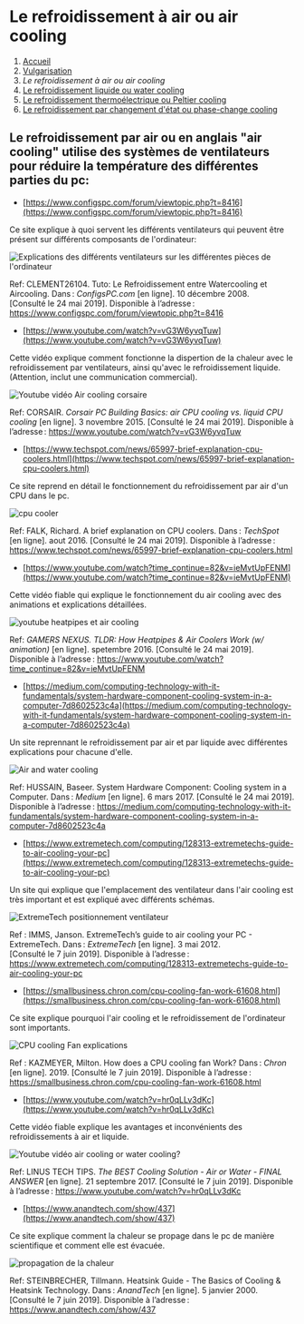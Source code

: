 <h1> Le refroidissement à air ou air cooling </h1>

1. [Accueil](index.md)
1. [Vulgarisation](vulgarisation.md)
1. *Le refroidissement à air ou air cooling*
1. [Le refroidissement liquide ou water cooling](watercooling.md)
1. [Le refroidissement thermoélectrique ou Peltier cooling](peltiercooling.md)
1. [Le refroidissement par changement d'état ou phase-change cooling](phasechangecooling.md)


<h2>Le refroidissement par air ou en anglais "air cooling" utilise des systèmes de ventilateurs pour réduire la température des différentes parties du pc:</h2>

- [https://www.configspc.com/forum/viewtopic.php?t=8416](https://www.configspc.com/forum/viewtopic.php?t=8416)

Ce site explique à quoi servent les différents ventilateurs qui peuvent être présent sur différents composants de l'ordinateur:
                                                                                                                      
![Explications des différents ventilateurs sur les différentes pièces de l'ordinateur](/image/tutoaircooling.png)

Ref: CLEMENT26104. Tuto: Le Refroidissement entre Watercooling et Aircooling. Dans : *ConfigsPC.com* [en ligne]. 10 décembre 2008. [Consulté le 24 mai 2019]. Disponible à l’adresse : https://www.configspc.com/forum/viewtopic.php?t=8416



- [https://www.youtube.com/watch?v=vG3W6yvqTuw](https://www.youtube.com/watch?v=vG3W6yvqTuw)

Cette vidéo explique comment fonctionne la dispertion de la chaleur avec le refroidissement par ventilateurs, ainsi qu'avec le refroidissement liquide. (Attention, inclut une communication commercial).

![Youtube vidéo Air cooling corsaire](/image/ytcorsair.png)

Ref: CORSAIR. *Corsair PC Building Basics: air CPU cooling vs. liquid CPU cooling* [en ligne]. 3 novembre 2015. [Consulté le 24 mai 2019]. Disponible à l’adresse : https://www.youtube.com/watch?v=vG3W6yvqTuw




- [https://www.techspot.com/news/65997-brief-explanation-cpu-coolers.html](https://www.techspot.com/news/65997-brief-explanation-cpu-coolers.html)

Ce site reprend en détail le fonctionnement du refroidissement par air d'un CPU dans le pc.

![cpu cooler](/image/techspotaircl.jpg)

Ref: FALK, Richard. A brief explanation on CPU coolers. Dans : *TechSpot* [en ligne]. aout 2016. [Consulté le 24 mai 2019]. Disponible à l’adresse : https://www.techspot.com/news/65997-brief-explanation-cpu-coolers.html




- [https://www.youtube.com/watch?time_continue=82&v=ieMvtUpFENM](https://www.youtube.com/watch?time_continue=82&v=ieMvtUpFENM)

Cette vidéo fiable qui explique le fonctionnement du air cooling avec des animations et explications détaillées.

![youtube heatpipes et air cooling](/image/ytheatpipes.png)

Ref: *GAMERS NEXUS. TLDR: How Heatpipes & Air Coolers Work (w/ animation)* [en ligne]. spetembre 2016. [Consulté le 24 mai 2019]. Disponible à l’adresse : https://www.youtube.com/watch?time_continue=82&v=ieMvtUpFENM




- [https://medium.com/computing-technology-with-it-fundamentals/system-hardware-component-cooling-system-in-a-computer-7d8602523c4a](https://medium.com/computing-technology-with-it-fundamentals/system-hardware-component-cooling-system-in-a-computer-7d8602523c4a)

Un site reprennant le refroidissement par air et par liquide avec différentes explications pour chacune d'elle.

![Air and water cooling](/image/coolingsystemehussain.png)

Ref: HUSSAIN, Baseer. System Hardware Component: Cooling system in a Computer. Dans : *Medium* [en ligne]. 6 mars 2017. [Consulté le 24 mai 2019]. Disponible à l’adresse : https://medium.com/computing-technology-with-it-fundamentals/system-hardware-component-cooling-system-in-a-computer-7d8602523c4a




- [https://www.extremetech.com/computing/128313-extremetechs-guide-to-air-cooling-your-pc](https://www.extremetech.com/computing/128313-extremetechs-guide-to-air-cooling-your-pc)

Un site qui explique que l'emplacement des ventilateur dans l'air cooling est très important et est expliqué avec différents schémas.

![ExtremeTech positionnement ventilateur](/image/exttechaircl.png)

Ref : IMMS, Janson. ExtremeTech’s guide to air cooling your PC - ExtremeTech. Dans : *ExtremeTech* [en ligne]. 3 mai 2012. [Consulté le 7 juin 2019]. Disponible à l’adresse : https://www.extremetech.com/computing/128313-extremetechs-guide-to-air-cooling-your-pc




- [https://smallbusiness.chron.com/cpu-cooling-fan-work-61608.html](https://smallbusiness.chron.com/cpu-cooling-fan-work-61608.html)

Ce site explique pourquoi l'air cooling et le refroidissement de l'ordinateur sont importants.

![CPU cooling Fan explications](/image/cpucoolingfan.png)

Ref : KAZMEYER, Milton. How does a CPU cooling fan Work? Dans : *Chron* [en ligne]. 2019. [Consulté le 7 juin 2019]. Disponible à l’adresse : https://smallbusiness.chron.com/cpu-cooling-fan-work-61608.html




- [https://www.youtube.com/watch?v=hr0qLLv3dKc](https://www.youtube.com/watch?v=hr0qLLv3dKc)

Cette vidéo fiable explique les avantages et inconvénients des refroidissements à air et liquide.

![Youtube vidéo air cooling or water cooling?](/image/ytcollingsl.png)

Ref: LINUS TECH TIPS. *The BEST Cooling Solution - Air or Water - FINAL ANSWER* [en ligne]. 21 septembre 2017. [Consulté le 7 juin 2019]. Disponible à l’adresse : https://www.youtube.com/watch?v=hr0qLLv3dKc




- [https://www.anandtech.com/show/437](https://www.anandtech.com/show/437)

Ce site explique comment la chaleur se propage dans le pc de manière scientifique et comment elle est évacuée.

![propagation de la chaleur](/image/hotaircooling.png)

Ref: STEINBRECHER, Tillmann. Heatsink Guide - The Basics of Cooling & Heatsink Technology. Dans : *AnandTech* [en ligne]. 5 janvier 2000. [Consulté le 7 juin 2019]. Disponible à l’adresse : https://www.anandtech.com/show/437
